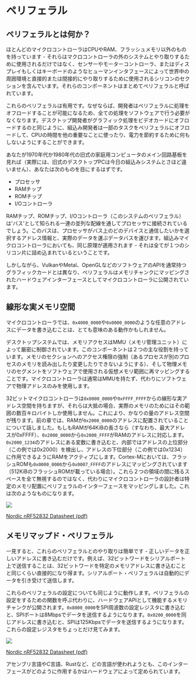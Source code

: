 # ペリフェラル

## ペリフェラルとは何か？

ほとんどのマイクロコントローラはCPUやRAM、フラッシュメモリ以外のものを持っています - それらはマクロコントローラの外のシステムとやり取りするために使用されるだけではなく、センサーやモーターコントローラ、またはディスプレイもしくはキーボードのようなヒューマンインタフェースによって世界中の周囲環境と直接的または間接的にやり取りするために使用されるシリコンのセクションを含んでいます。それらのコンポーネントはまとめてペリフェラルと呼ばれています。

これらのペリフェラルは有用です。なぜならば、開発者はペリフェラルに処理をオフロードすることが可能になるため、全ての処理をソフトウェアで行う必要がなくなります。デスクトップ開発者がグラフィック処理をビデオカードにオフロードするのと同じように、組込み開発者は一部のタスクをペリフェラルにオフロードして、CPUの時間を他の重要なことに使ったり、電力を節約するために何もしないようにすることができます。

あなたが1970年代か1980年代の旧式の家庭用コンピュータのメイン回路基板を見れば（実際には、旧式のデスクトップPCは今日の組込みシステムとさほど違いません）、あなたは次のものを目にするはずです。

* プロセッサ
* RAMチップ
* ROMチップ
* I/Oコントローラ

RAMチップ、ROMチップ、I/Oコントローラ（このシステムのペリフェラル）は'バス'として知られる一連の並列な配線を通してプロセッサに接続されているでしょう。このバスは、プロセッサがバス上のどのデバイスと通信したいかを選択するアドレス情報と、実際のデータを運ぶデータバスを運びます。組込みマイクロコントローラにおいても、同じ原理が適用されます - それは全てが１つのシリコン片に詰め込まれているということです。

しかしながら、VulkanやMetal、OpenGLなどのソフトウェアのAPIを通常持つグラフィックカードとは異なり、ペリフェラルはメモリチャンクにマッピングされたハードウェアインターフェースとしてマイクロコントローラに公開されています。

## 線形な実メモリ空間

マイクロコントローラでは、`0x4000_0000`や`0x0000_0000`のような任意のアドレスにデータを書き込むことは、とても意味のある動作かもしれません。

デスクトップシステムでは、メモリアクセスはMMU（メモリ管理ユニット）によって厳密に制御されています。このコンポーネントは２つの主な役割を持っています。メモリのセクションへのアクセス権限の強制（あるプロセスが別のプロセスのメモリを読み出したり変更したりできないようにする）、そして物理メモリのセグメントをソフトウェアで使用される仮想メモリ範囲に再マッピングすることです。マイクロコントローラは通常はMMUを持たず、代わりにソフトウェアで物理アドレスのみを使用します。

32ビットマイクロコントローラは`0x0000_0000`や`0xFFFF_FFFF`からの線形な実アドレス空間を持ちますが、それらは大抵の場合、実際のメモリのためにはその範囲の数百キロバイトしか使用しません。これにより、かなりの量のアドレス空間が残ります。前の章では、RAMが`0x2000_0000`のアドレスに配置されていることについて話しました。もしもRAMが64KiBの長さなら（すなわち、最大アドレスが0xFFFF）、`0x2000_0000`から`0x2000_FFFF`がRAMのアドレスに対応します。`0x2000_1234`のアドレスにある変数に書き込むと、内部ではアドレスの上位部分（この例では0x2000）を検出し、アドレスの下位部分（この例では0x1234）に作用できるようにRAMをアクティブにします。Cortex-Mにおいては、フラッシュROMも`0x0000_0000`から`0x0007_FFFF`のアドレスにマッピングされています（512KiBのフラッシュROMが載っている場合）。これら２つの領域の間に残るスペースを全て無視するのではなく、代わりにマイクロコントローラの設計者は特定のメモリ配置にペリフェラルのインターフェースをマッピングしました。これは次のようなものになります。

![](../assets/nrf52-memory-map.png)

[Nordic nRF52832 Datasheet (pdf)]

## メモリマップド・ペリフェラル

一見すると、これらのペリフェラルとのやり取りは簡単です - 正しいデータを正しいアドレスに書き込むだけです。例えば、32ビットワードをシリアルポート上で送信することは、32ビットワードを特定のメモリアドレスに書き込むことと同じくらい直接的になり得ます。シリアルポート・ペリフェラルは自動的にデータを引き受けて送信します。

これらのペリフェラルの設定についても同じように動作します。ペリフェラルの設定をするための関数を呼ぶ代わりに、ハードウェアAPIとして機能するメモリチャンクが公開されます。`0x8000_0000`をSPI周波数の設定レジスタに書き込むと、SPIポートは8Mbpsでデータを送信するようになります。`0x0200_0000`を同じアドレスに書き込むと、SPIは125Kbpsでデータを送信するようになります。これらの設定レジスタをちょっとだけ見てみます。

![](../assets/nrf52-spi-frequency-register.png)

[Nordic nRF52832 Datasheet (pdf)]

アセンブリ言語やC言語、Rustなど、どの言語が使われようとも、このインターフェースがどのように作用するかはハードウェアによって定められています。

[Nordic nRF52832 Datasheet (pdf)]: http://infocenter.nordicsemi.com/pdf/nRF52832_PS_v1.1.pdf
